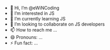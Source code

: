- 👋 Hi, I’m @eWiNCoding
- 👀 I’m interested in JS
- 🌱 I’m currently learning JS
- 💞️ I’m looking to collaborate on JS developers
- 📫 How to reach me ...
- 😄 Pronouns: ...
- ⚡ Fun fact: ...

<!---
Wemadeyou/Wemadeyou is a ✨ special ✨ repository because its `README.md` (this file) appears on your GitHub profile.
You can click the Preview link to take a look at your changes.
--->
